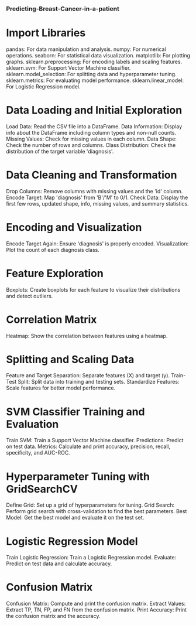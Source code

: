 ### Predicting-Breast-Cancer-in-a-patient
# Import Libraries
pandas: For data manipulation and analysis. 
numpy: For numerical operations. 
seaborn: For statistical data visualization. 
matplotlib: For plotting graphs. 
sklearn.preprocessing: For encoding labels and scaling features. 
sklearn.svm: For Support Vector Machine classifier. 
sklearn.model_selection: For splitting data and hyperparameter tuning. 
sklearn.metrics: For evaluating model performance. 
sklearn.linear_model: For Logistic Regression model.

# Data Loading and Initial Exploration
Load Data: Read the CSV file into a DataFrame. 
Data Information: Display info about the DataFrame including column types and non-null counts. Missing Values: Check for missing values in each column. 
Data Shape: Check the number of rows and columns. 
Class Distribution: Check the distribution of the target variable 'diagnosis'.

# Data Cleaning and Transformation
Drop Columns: Remove columns with missing values and the 'id' column. 
Encode Target: Map 'diagnosis' from 'B'/'M' to 0/1. 
Check Data: Display the first few rows, updated shape, info, missing values, and summary statistics.

# Encoding and Visualization
Encode Target Again: Ensure 'diagnosis' is properly encoded. 
Visualization: Plot the count of each diagnosis class.

# Feature Exploration
Boxplots: Create boxplots for each feature to visualize their distributions and detect outliers.

# Correlation Matrix
Heatmap: Show the correlation between features using a heatmap.

# Splitting and Scaling Data
Feature and Target Separation: Separate features (X) and target (y). 
Train-Test Split: Split data into training and testing sets. 
Standardize Features: Scale features for better model performance.

# SVM Classifier Training and Evaluation
Train SVM: Train a Support Vector Machine classifier. 
Predictions: Predict on test data. 
Metrics: Calculate and print accuracy, precision, recall, specificity, and AUC-ROC.

# Hyperparameter Tuning with GridSearchCV

Define Grid: Set up a grid of hyperparameters for tuning. 
Grid Search: Perform grid search with cross-validation to find the best parameters. 
Best Model: Get the best model and evaluate it on the test set.

# Logistic Regression Model
Train Logistic Regression: Train a Logistic Regression model.
Evaluate: Predict on test data and calculate accuracy.

# Confusion Matrix
Confusion Matrix: Compute and print the confusion matrix. 
Extract Values: Extract TP, TN, FP, and FN from the confusion matrix. 
Print Accuracy: Print the confusion matrix and the accuracy.
